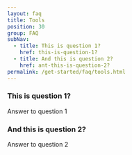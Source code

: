 ```yaml
---
layout: faq
title: Tools
position: 30
group: FAQ
subNav:
  - title: This is question 1?
    href: this-is-question-1?
  - title: And this is question 2?
    href: ant-this-is-question-2?
permalink: /get-started/faq/tools.html
---
```


### This is question 1?
Answer to question 1

### And this is question 2?
Answer to question 2